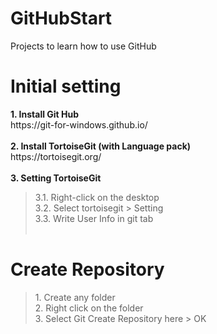 # GitHubStart
Projects to learn how to use GitHub

<h1>Initial setting</h1>
  <b>1. Install Git Hub</b> <br>
    https://git-for-windows.github.io/<br><br>
  <b>2. Install TortoiseGit (with Language pack)</b> <br>
    https://tortoisegit.org/ <br><br>
  <b>3. Setting TortoiseGit</b> <br>
  <blockquote>
    3.1. Right-click on the desktop<br>
    3.2. Select tortoisegit > Setting<br>
    3.3. Write User Info in git tab <br><br>
  </blockquote>
  
<h1>Create Repository</h1>
<blockquote>
  1. Create any folder <br>
  2. Right click on the folder <br>
  3. Select Git Create Repository here > OK <br>
</blockquote>  
  
  
